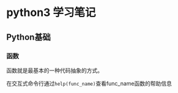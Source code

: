 # python3 学习笔记

## Python基础

### 函数

函数就是最基本的一种代码抽象的方式。

在交互式命令行通过`help(func_name)`查看func_name函数的帮助信息